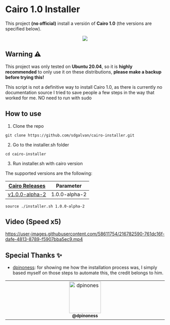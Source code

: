 
# Cairo 1.0 Installer
This project **(no official)** install a versión of **Cairo 1.0** (the versions are specified below).

<div align="center">
<img src="https://user-images.githubusercontent.com/58611754/216784658-9dc15953-fc7e-4dd7-8ba3-03cb69d0565b.png">
</div>

## Warning ⚠️
This project was only tested on **Ubuntu 20.04**, so it is **highly recommended** to only use it on these distributions, **please make a backup before trying this!**

This script is not a definitive way to install Cairo 1.0, as there is currently no documentation source I tried to save people a few steps in the way that worked for me. NO need to run with sudo

## How to use
1. Clone the repo
```
git clone https://github.com/sdgalvan/cairo-installer.git
```
2. Go to the installer.sh folder
```
cd cairo-installer
```
3. Run installer.sh with cairo version 

The supported versions are the following:

| [Cairo Releases](https://github.com/starkware-libs/cairo/releases/)  | Parameter |
| -------------  | ------------- |
| [v1.0.0-alpha-2](https://github.com/starkware-libs/cairo/releases/tag/v1.0.0-alpha.2)   | 1.0.0-alpha-2 |
```
source ./installer.sh 1.0.0-alpha-2
```

## Video (Speed x5)
https://user-images.githubusercontent.com/58611754/216782590-761dc16f-dafe-4813-8789-f5907bba5ec9.mp4

## Special Thanks ✨

- [dpinoness](https://github.com/dpinones): for showing me how the installation process was, I simply based myself on those steps to automate this, the credit belongs to him.

<!-- ALL-CONTRIBUTORS-LIST:START - Do not remove or modify this section -->
<!-- prettier-ignore-start -->
<!-- markdownlint-disable -->
<table>
  <tbody>
    <tr>
      <td align="center" valign="top" width="14.28%"><a href="https://twitter.com/dpinoness"><img src="https://pbs.twimg.com/profile_images/1587466995762618369/lTHHd9UL_400x400.jpg" width="100px;" alt="dpinones "/><br /><sub><b>@dpinoness</b></sub></a><br /><a href="https://twitter.com/dpinoness" title="Twitter"></a></td>
    </tr>
  </tbody>
</table>
